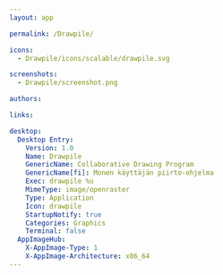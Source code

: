 ```yaml
---
layout: app

permalink: /Drawpile/

icons:
  - Drawpile/icons/scalable/drawpile.svg

screenshots:
  - Drawpile/screenshot.png

authors:

links:

desktop:
  Desktop Entry:
    Version: 1.0
    Name: Drawpile
    GenericName: Collaborative Drawing Program
    GenericName[fi]: Monen käyttäjän piirto-ohjelma
    Exec: drawpile %u
    MimeType: image/openraster
    Type: Application
    Icon: drawpile
    StartupNotify: true
    Categories: Graphics
    Terminal: false
  AppImageHub:
    X-AppImage-Type: 1
    X-AppImage-Architecture: x86_64
---
```

